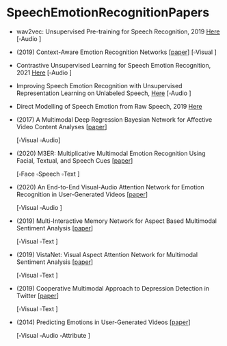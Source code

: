 # SpeechEmotionRecognitionPapers

- wav2vec: Unsupervised Pre-training for Speech Recognition, 2019 [Here](https://arxiv.org/pdf/1904.05862.pdf)
  [:white_small_square:Audio ]

-  (2019) Context-Aware Emotion Recognition Networks [[paper](https://openaccess.thecvf.com/content_ICCV_2019/papers/Lee_Context-Aware_Emotion_Recognition_Networks_ICCV_2019_paper.pdf)]
  [:white_small_square:Visual ]

- Contrastive Unsupervised Learning for Speech Emotion Recognition, 2021 [Here](https://arxiv.org/pdf/2102.06357.pdf)   [:white_small_square:Audio ]
- Improving Speech Emotion Recognition with Unsupervised Representation Learning on Unlabeled Speech, [Here](https://ieeexplore.ieee.org/stamp/stamp.jsp?tp=&arnumber=8682541) [:white_small_square:Audio ]
- Direct Modelling of Speech Emotion from Raw Speech, 2019 [Here](https://arxiv.org/pdf/1904.03833.pdf)

- (2017) A Multimodal Deep Regression Bayesian Network for Affective Video Content Analyses [[paper](https://openaccess.thecvf.com/content_ICCV_2017/papers/Gan_A_Multimodal_Deep_ICCV_2017_paper.pdf)] 

  [:white_small_square:Visual :white_small_square:Audio]
- (2020) M3ER: Multiplicative Multimodal Emotion Recognition Using Facial, Textual, and Speech Cues [[paper](https://arxiv.org/pdf/1911.05659.pdf)]

  [:white_small_square:Face :white_small_square:Speech :white_small_square:Text ]

- (2020) An End-to-End Visual-Audio Attention Network for Emotion Recognition in User-Generated Videos [[paper](https://aaai.org/Papers/AAAI/2020GB/AAAI-ZhaoS.7155.pdf)]

  [:white_small_square:Visual :white_small_square:Audio ]

- (2019) Multi-Interactive Memory Network for Aspect Based Multimodal Sentiment Analysis [[paper](https://www.aaai.org/ojs/index.php/AAAI/article/view/3807)] 

  [:white_small_square:Visual :white_small_square:Text ]

- (2019) VistaNet: Visual Aspect Attention Network for Multimodal Sentiment Analysis [[paper](https://www.aaai.org/ojs/index.php/AAAI/article/view/3799)] 

  [:white_small_square:Visual :white_small_square:Text ]

- (2019) Cooperative Multimodal Approach to Depression Detection in Twitter [[paper](https://www.aaai.org/ojs/index.php/AAAI/article/view/3775)]

  [:white_small_square:Visual :white_small_square:Text ]

- (2014) Predicting Emotions in User-Generated Videos [[paper](http://www.yugangjiang.info/publication/aaai14-emotions.pdf)] 

  [:white_small_square:Visual :white_small_square:Audio :white_small_square:Attribute ]
